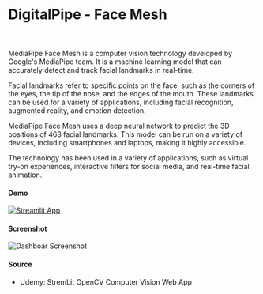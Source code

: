 # DigitalPipe - Face Mesh <br><br/>

MediaPipe Face Mesh is a computer vision technology developed by Google's MediaPipe team. It is a machine learning model that can accurately detect and track facial landmarks in real-time.

Facial landmarks refer to specific points on the face, such as the corners of the eyes, the tip of the nose, and the edges of the mouth. These landmarks can be used for a variety of applications, including facial recognition, augmented reality, and emotion detection.

MediaPipe Face Mesh uses a deep neural network to predict the 3D positions of 468 facial landmarks. This model can be run on a variety of devices, including smartphones and laptops, making it highly accessible.

The technology has been used in a variety of applications, such as virtual try-on experiences, interactive filters for social media, and real-time facial animation.

#### Demo
[![Streamlit App](https://static.streamlit.io/badges/streamlit_badge_white.svg)](https://mbohunickacharles-face-mesh-app-face-mesh-ttkxib.streamlit.app/)

#### Screenshot

![Dashboar Screenshot](https://github.com/mBohunickaCharles/Face_Mesh_app/blob/main/face_mesh_app.png)

#### Source
 - Udemy: StremLit OpenCV Computer Vision Web App


